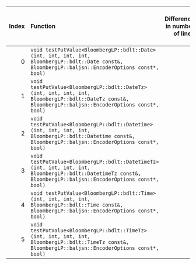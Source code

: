 |   Index | Function                                                                                                                                                       |   Difference in number of lines |   Function size difference in bytes | Disassembly                                                             | Number of lines in assumed build   | Number of bytes in assumed build   | Number of lines in ignored build   | Number of bytes in ignored build   |
|--------:|:---------------------------------------------------------------------------------------------------------------------------------------------------------------|--------------------------------:|------------------------------------:|:------------------------------------------------------------------------|:-----------------------------------|:-----------------------------------|:-----------------------------------|:-----------------------------------|
|       0 | `void testPutValue<BloombergLP::bdlt::Date>(int, int, int, int, BloombergLP::bdlt::Date const&, BloombergLP::baljsn::EncoderOptions const*, bool)`             |                               4 |                                  16 | [Assumed](0.assume.s.txt), [Ignored](0.none.s.txt), [Diff](0.diff.html) | 2,944                              | 4,316,368                          | 2,928                              | 4,316,368                          |
|       1 | `void testPutValue<BloombergLP::bdlt::DateTz>(int, int, int, int, BloombergLP::bdlt::DateTz const&, BloombergLP::baljsn::EncoderOptions const*, bool)`         |                               4 |                                  16 | [Assumed](1.assume.s.txt), [Ignored](1.none.s.txt), [Diff](1.diff.html) | 2,944                              | 4,325,200                          | 2,928                              | 4,325,152                          |
|       2 | `void testPutValue<BloombergLP::bdlt::Datetime>(int, int, int, int, BloombergLP::bdlt::Datetime const&, BloombergLP::baljsn::EncoderOptions const*, bool)`     |                               4 |                                  16 | [Assumed](2.assume.s.txt), [Ignored](2.none.s.txt), [Diff](2.diff.html) | 2,944                              | 4,322,256                          | 2,928                              | 4,322,224                          |
|       3 | `void testPutValue<BloombergLP::bdlt::DatetimeTz>(int, int, int, int, BloombergLP::bdlt::DatetimeTz const&, BloombergLP::baljsn::EncoderOptions const*, bool)` |                               4 |                                  16 | [Assumed](3.assume.s.txt), [Ignored](3.none.s.txt), [Diff](3.diff.html) | 2,944                              | 4,331,088                          | 2,928                              | 4,331,008                          |
|       4 | `void testPutValue<BloombergLP::bdlt::Time>(int, int, int, int, BloombergLP::bdlt::Time const&, BloombergLP::baljsn::EncoderOptions const*, bool)`             |                               4 |                                  16 | [Assumed](4.assume.s.txt), [Ignored](4.none.s.txt), [Diff](4.diff.html) | 2,944                              | 4,319,312                          | 2,928                              | 4,319,296                          |
|       5 | `void testPutValue<BloombergLP::bdlt::TimeTz>(int, int, int, int, BloombergLP::bdlt::TimeTz const&, BloombergLP::baljsn::EncoderOptions const*, bool)`         |                               4 |                                  16 | [Assumed](5.assume.s.txt), [Ignored](5.none.s.txt), [Diff](5.diff.html) | 2,944                              | 4,328,144                          | 2,928                              | 4,328,080                          |